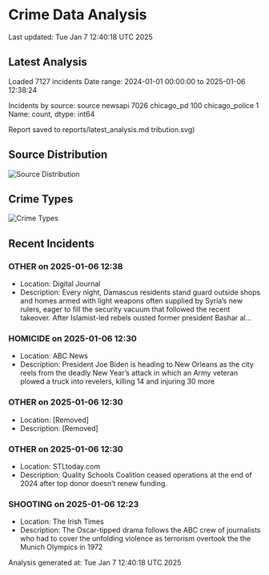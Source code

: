 # Crime Data Analysis
Last updated: Tue Jan  7 12:40:18 UTC 2025

## Latest Analysis

Loaded 7127 incidents
Date range: 2024-01-01 00:00:00 to 2025-01-06 12:38:24

Incidents by source:
source
newsapi           7026
chicago_pd         100
chicago_police       1
Name: count, dtype: int64

Report saved to reports/latest_analysis.md
tribution.svg)

## Source Distribution
![Source Distribution](images/source_distribution.svg)

## Crime Types
![Crime Types](images/crime_types.svg)

## Recent Incidents

### OTHER on 2025-01-06 12:38
- Location: Digital Journal
- Description: Every night, Damascus residents stand guard outside shops and homes armed with light weapons often supplied by Syria’s new rulers, eager to fill the security vacuum that followed the recent takeover. After Islamist-led rebels ousted former president Bashar al…


### HOMICIDE on 2025-01-06 12:30
- Location: ABC News
- Description: President Joe Biden is heading to New Orleans as the city reels from the deadly New Year’s attack in which an Army veteran plowed a truck into revelers, killing 14 and injuring 30 more


### OTHER on 2025-01-06 12:30
- Location: [Removed]
- Description: [Removed]


### OTHER on 2025-01-06 12:30
- Location: STLtoday.com
- Description: Quality Schools Coalition ceased operations at the end of 2024 after top donor doesn’t renew funding.


### SHOOTING on 2025-01-06 12:23
- Location: The Irish Times
- Description: The Oscar-tipped drama follows the ABC crew of journalists who had to cover the unfolding violence as terrorism overtook the the Munich Olympics in 1972

Analysis generated at: Tue Jan  7 12:40:18 UTC 2025

